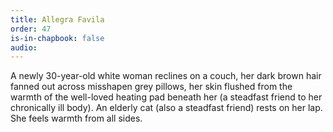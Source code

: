 ```yaml
---
title: Allegra Favila
order: 47
is-in-chapbook: false
audio: 
---
```

A newly 30-year-old white woman reclines on a couch, her dark brown hair fanned out across misshapen grey pillows, her skin flushed from the warmth of the well-loved heating pad beneath her (a steadfast friend to her chronically ill body). An elderly cat (also a steadfast friend) rests on her lap. She feels warmth from all sides.

